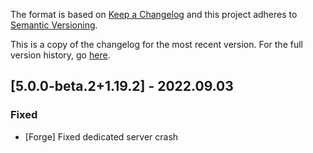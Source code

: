 The format is based on [Keep a Changelog](http://keepachangelog.com/en/1.0.0/) and this project adheres to [Semantic Versioning](http://semver.org/spec/v2.0.0.html).

This is a copy of the changelog for the most recent version. For the full version history, go [here](https://github.com/illusivesoulworks/shulkerboxslot/blob/1.19.x/CHANGELOG.md).

## [5.0.0-beta.2+1.19.2] - 2022.09.03
### Fixed
- [Forge] Fixed dedicated server crash
